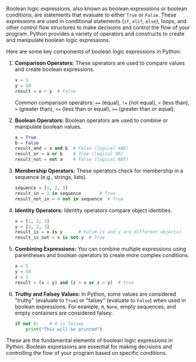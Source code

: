 Boolean logic expressions, also known as boolean expressions or boolean conditions, are statements that evaluate to either `True` or `False`. These expressions are used in conditional statements (`if`, `elif`, `else`), loops, and other control flow structures to make decisions and control the flow of your program. Python provides a variety of operators and constructs to create and manipulate boolean logic expressions.

Here are some key components of boolean logic expressions in Python:

1. **Comparison Operators:**
   These operators are used to compare values and create boolean expressions.

   ```python
   x = 5
   y = 10
   result = x > y  # False
   ```

   Common comparison operators: `==` (equal), `!=` (not equal), `<` (less than), `>` (greater than), `<=` (less than or equal), `>=` (greater than or equal).

2. **Boolean Operators:**
   Boolean operators are used to combine or manipulate boolean values.

   ```python
   a = True
   b = False
   result_and = a and b  # False (logical AND)
   result_or = a or b    # True (logical OR)
   result_not = not a    # False (logical NOT)
   ```

3. **Membership Operators:**
   These operators check for membership in a sequence (e.g., strings, lists).

   ```python
   sequence = [1, 2, 3]
   result_in = 2 in sequence       # True
   result_not_in = 4 not in sequence  # True
   ```

4. **Identity Operators:**
   Identity operators compare object identities.

   ```python
   x = [1, 2, 3]
   y = [1, 2, 3]
   result_is = x is y      # False (x and y are different objects)
   result_is_not = x is not y  # True
   ```

5. **Combining Expressions:**
   You can combine multiple expressions using parentheses and boolean operators to create more complex conditions.

   ```python
   x = 5
   y = 10
   z = 3
   result = (x < y) and (z > x or z > y)  # True
   ```

6. **Truthy and Falsey Values:**
   In Python, some values are considered "truthy" (evaluate to `True`) or "falsey" (evaluate to `False`) when used in boolean expressions. For example, `0`, `None`, empty sequences, and empty containers are considered falsey.

   ```python
   if not 0:    # 0 is falsey
       print("This will be printed")
   ```

These are the fundamental elements of boolean logic expressions in Python. Boolean expressions are essential for making decisions and controlling the flow of your program based on specific conditions.
